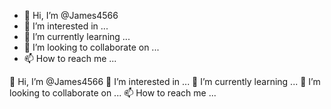- 👋 Hi, I’m @James4566
- 👀 I’m interested in ...
- 🌱 I’m currently learning ...
- 💞️ I’m looking to collaborate on ...
- 📫 How to reach me ...

<!---
James4566/James4566 is a ✨ special ✨ repository because its `README.md` (this file) appears on your GitHub profile.
You can click the Preview link to take a look at your changes.
--->
👋 Hi, I’m @James4566
👀 I’m interested in ...
🌱 I’m currently learning ...
💞️ I’m looking to collaborate on ...
📫 How to reach me ...
